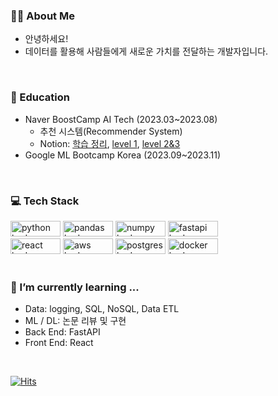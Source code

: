### 🏃‍♂️ About Me
- 안녕하세요!
- 데이터를 활용해 사람들에게 새로운 가치를 전달하는 개발자입니다.
<br>

### 📗 Education
- Naver BoostCamp AI Tech (2023.03~2023.08)
  - 추천 시스템(Recommender System)
  - Notion: [학습 정리](https://junwon2.notion.site/AI-Tech-5-f36b1efda95749438f5b4575417f3406?pvs=4), [level 1](https://junwon2.notion.site/63202df44d6241ee8f564d5e0cfb061a?pvs=4), [level 2&3](https://junwon2.notion.site/Style-Bible-c7ed35e917ac459aaf6ab12dcaa2718d?pvs=4)
- Google ML Bootcamp Korea (2023.09~2023.11)

<br>

### 💻 Tech Stack

  <p align="left">
      <img src ="https://img.shields.io/badge/python-3670A0?style=for-the-badge&logo=python&logoColor=ffdd54", alt="python badge" width=80px height=25px/>
    <img src="https://img.shields.io/badge/pandas-%23150458.svg?style=for-the-badge&logo=pandas&logoColor=white" alt="pandas badge" width=80px height=25px/>
      <img src="https://img.shields.io/badge/numpy-%23013243.svg?style=for-the-badge&logo=numpy&logoColor=white" alt="numpy badge" width=80px height=25px/>
      <img src = "https://img.shields.io/badge/FastAPI-005571?style=for-the-badge&logo=fastapi" alt ="fastapi badge" width=80px height=25px/>
    <br>
      <img src = "https://img.shields.io/badge/react-%2320232a.svg?style=for-the-badge&logo=react&logoColor=%2361DAFB" alt="react badge" width=80px height=25px/>
      <img src="https://img.shields.io/badge/AWS-%23FF9900.svg?style=for-the-badge&logo=amazon-aws&logoColor=white" alt='aws badge' width=80px height=25px/>
      <img src="https://img.shields.io/badge/postgres-%23316192.svg?style=for-the-badge&logo=postgresql&logoColor=white" alt='postgres badge' width=80px height=25px/>
      <img src="https://img.shields.io/badge/docker-%230db7ed.svg?style=for-the-badge&logo=docker&logoColor=white" alt='docker badge' width=80px height=25px/>
<br><br>

### 🌱 I’m currently learning ...
- Data: logging, SQL, NoSQL, Data ETL
- ML / DL: 논문 리뷰 및 구현
- Back End: FastAPI
- Front End: React

<br>

[![Hits](https://hits.seeyoufarm.com/api/count/incr/badge.svg?url=https%3A%2F%2Fgithub.com%2Fjunwon-0313)](https://hits.seeyoufarm.com)  

<!--
<a href="https://github.com/anuraghazra/github-readme-stats">
  <img height=150 align="center" src="https://github-readme-stats.vercel.app/api?username=junwon-0313" />
</a>
<a href="https://github.com/anuraghazra/convoychat">
  <img height=150 align="center" src="https://github-readme-stats.vercel.app/api/top-langs?username=junwon-0313&layout=compact&langs_count=8&card_width=320" />
</a>
-->
